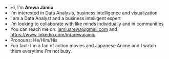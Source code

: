 -  Hi, I’m **Arewa Jamiu**
-  I’m interested in Data Analysis, business intelligence and visualization
-  I am a Data Analyst and a business intelligent expert
-  I’m looking to collaborate with like minds individually and in communities
-  You can reach me on:
   jamiuarewa@gmail.com
   and
   https://www.linkedin.com/in/arewajamiu
-  Pronouns: He/Him/His
-  Fun fact: I'm a fan of action movies and Japanese Anime and I watch them everytime I'm not busy.

<!---
arewajamiu/arewajamiu is a ✨ special ✨ repository because its `README.md` (this file) appears on your GitHub profile.
You can click the Preview link to take a look at your changes.
--->
